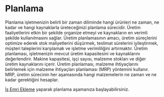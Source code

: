 
# Planlama

Planlama işletmenizin belirli bir zaman diliminde hangi ürünleri ne zaman, ne kadar ve hangi kaynaklarla üreteceğinizi planlama sürecidir. 
Üretim faaliyetlerini etkin bir şekilde organize etmeyi ve kaynakların en verimli şekilde kullanılmasını sağlar.
Üretim planlamasının amacı, üretim süreçlerini optimize ederek stok maliyetlerini düşürmek, teslimat sürelerini iyileştirmek, müşteri taleplerini karşılamak ve işletme verimliliğini artırmaktır.
Üretim planlaması, işletmenizin mevcut üretim kapasitesini ve kaynaklarını değerlendirir. 
Makine kapasitesi, işçi sayısı, malzeme stokları ve diğer üretim kaynaklarını içerir.
Üretim planlaması, malzeme ihtiyaçlarını belirlemek için malzeme ihtiyaçları planlaması (MRP) yöntemini kullanır. 
MRP, üretim sürecinin her aşamasında hangi malzemelerin ne zaman ve ne kadar gerektiğini hesaplar.

[İş Emri Ekleme](/Uretim/YeniIsEmri.md "İş Emri Ekleme") yaparak planlama aşamanıza başlayabilirsiniz. 

